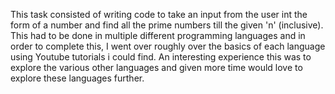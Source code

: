 This task consisted of writing code to take an input from the user int the form of a number and find all the prime numbers till the given 'n' (inclusive).
This had to be done in multiple different programming languages and in order to complete this, I went over roughly over the basics of each language using Youtube tutorials i could find.
An interesting experience this was to explore the various other languages and given more time would love to explore these languages further.

